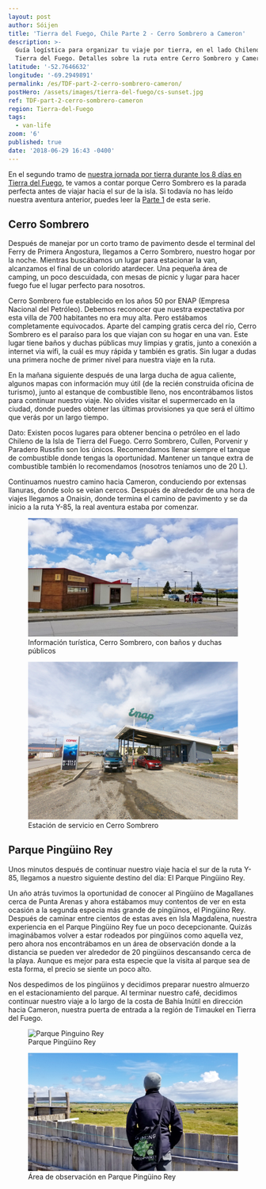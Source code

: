 ```yaml
---
layout: post
author: Sóijen
title: 'Tierra del Fuego, Chile Parte 2 - Cerro Sombrero a Cameron'
description: >-
  Guía logística para organizar tu viaje por tierra, en el lado Chileno de
  Tierra del Fuego. Detalles sobre la ruta entre Cerro Sombrero y Cameron.
latitude: '-52.7646632'
longitude: '-69.2949891'
permalink: /es/TDF-part-2-cerro-sombrero-cameron/
postHero: /assets/images/tierra-del-fuego/cs-sunset.jpg
ref: TDF-part-2-cerro-sombrero-cameron
region: Tierra-del-Fuego
tags:
  - van-life
zoom: '6'
published: true
date: '2018-06-29 16:43 -0400'
---
```

En el segundo tramo de <a href="/es/tierra-del-fuego-van-overview/"> nuestra jornada por tierra durante los 8 días en Tierra del Fuego</a>, te vamos a contar porque Cerro Sombrero es la parada perfecta antes de viajar hacia el sur de la isla. Si todavía no has leído nuestra aventura anterior, puedes leer la <a href="/es/TDF-part-1-punta-arenas-cerro-sombrero/">Parte 1</a> de esta serie.

<h2>Cerro Sombrero</h2>

Después de manejar por un corto tramo de pavimento desde el terminal del Ferry de Primera Angostura, llegamos a Cerro Sombrero, nuestro hogar por la noche. Mientras buscábamos un lugar para estacionar la van, alcanzamos el final de un colorido atardecer. Una pequeña área de camping, un poco descuidada, con mesas de picnic y lugar para hacer fuego fue el lugar perfecto para nosotros.

Cerro Sombrero fue establecido en los años 50 por ENAP (Empresa Nacional del Petróleo).
Debemos reconocer que nuestra expectativa por esta villa de 700 habitantes no era muy alta. Pero estábamos completamente equivocados. Aparte del camping gratis cerca del río, Cerro Sombrero es el paraíso para los que viajan con su hogar en una van. Este lugar tiene baños y duchas públicas muy limpias y gratis, junto a conexión a internet via wifi, la cuál es muy rápida y también es gratis. Sin lugar a dudas una primera noche de primer nivel para nuestra viaje en la ruta.

En la mañana siguiente después de una larga ducha de agua caliente, algunos mapas con información muy útil (de la recién construida oficina de turismo), junto al estanque de combustible lleno, nos encontrábamos listos para continuar nuestro viaje. No olvides visitar el supermercado en la ciudad, donde puedes obtener las últimas provisiones ya que será el último que verás por un largo tiempo.

<i class="fa fa-info-circle" style="color:#FFB300"></i> Dato: Existen pocos lugares para obtener bencina o petróleo en el lado Chileno de la Isla de Tierra del Fuego. Cerro Sombrero, Cullen, Porvenir y Paradero Russfin son los únicos. Recomendamos llenar siempre el tanque de combustible donde tengas la oportunidad. Mantener un tanque extra de combustible también lo recomendamos (nosotros teníamos uno de 20 L).

Continuamos nuestro camino hacia Cameron, conduciendo por extensas llanuras, donde solo se veían cercos. Después de alrededor de una hora de viajes llegamos a Onaisin, donde termina el camino de pavimento y se da inicio a la ruta Y-85, la real aventura estaba por comenzar.

<figure class="figure">
  <img class="image" src="/assets/images/tierra-del-fuego/cs-tourist-info.jpg"
      alt="Información turística, Cerro Sombrero, con baños y duchas públicos">
     <figcaption class="img-caption">Información turística, Cerro Sombrero, con baños y duchas públicos</figcaption>
</figure>
<figure class="figure">
  <img class="image" src="/assets/images/tierra-del-fuego/cs-enap.jpg"
      alt="Estación de servicio en Cerro Sombrero">
     <figcaption class="img-caption">Estación de servicio en Cerro Sombrero</figcaption>
</figure>

<h2>Parque Pingüino Rey</h2>

Unos minutos después de continuar nuestro viaje hacia el sur de la ruta Y-85, llegamos a nuestro siguiente destino del día: El Parque Pingüino Rey.

Un año atrás tuvimos la oportunidad de conocer al Pingüino de Magallanes cerca de Punta Arenas y ahora estábamos muy contentos de ver en esta ocasión a la segunda especia más grande de pingüinos, el Pingüino Rey. Después de caminar entre cientos de estas aves en Isla Magdalena, nuestra experiencia en el Parque Pingüino Rey fue un poco decepcionante. Quizás imaginábamos volver a estar rodeados por pingüinos como aquella vez, pero ahora nos encontrábamos en un área de observación donde a la distancia se pueden ver alrededor de 20 pingüinos descansando cerca de la playa. Aunque es mejor para esta especie que la visita al parque sea de esta forma, el precio se siente un poco alto.

Nos despedimos de los pingüinos y decidimos preparar nuestro almuerzo en el estacionamiento del parque. Al terminar nuestro café, decidimos continuar nuestro viaje a lo largo de la costa de Bahía Inútil en dirección hacia Cameron, nuestra puerta de entrada a la región de Timaukel en Tierra del Fuego.

<figure class="figure">
  <img class="image" src="/assets/images/tierra-del-fuego/pinguinos.jpg"
      alt="Parque Pinguino Rey">
     <figcaption class="img-caption">Parque Pingüino Rey</figcaption>
</figure>
<figure class="figure">
  <img class="image" src="/assets/images/tierra-del-fuego/pinguinos-edu.jpg"
      alt="Área de observación en Parque Pinguino Rey">
     <figcaption class="img-caption">Área de observación en Parque Pingüino Rey</figcaption>
</figure>
